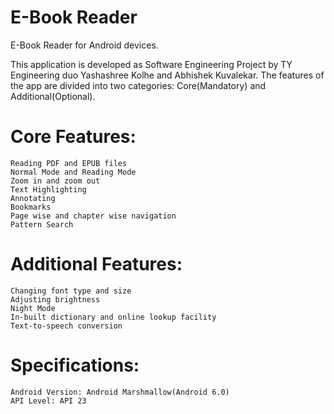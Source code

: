 # E-Book Reader

E-Book Reader for Android devices.

This application is developed as Software Engineering Project by TY Engineering duo Yashashree Kolhe and Abhishek Kuvalekar. The features of the app are divided into two categories: Core(Mandatory) and Additional(Optional).

# Core Features:

    Reading PDF and EPUB files
    Normal Mode and Reading Mode
    Zoom in and zoom out
    Text Highlighting
    Annotating
    Bookmarks
    Page wise and chapter wise navigation
    Pattern Search

# Additional Features:

    Changing font type and size
    Adjusting brightness
    Night Mode
    In-built dictionary and online lookup facility
    Text-to-speech conversion

# Specifications:

    Android Version: Android Marshmallow(Android 6.0)
    API Level: API 23
